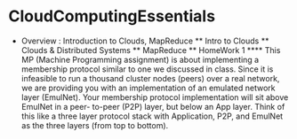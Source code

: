 # CloudComputingEssentials

* Overview : Introduction to Clouds, MapReduce
** Intro to Clouds
** Clouds & Distributed Systems
** MapReduce
** HomeWork 1
**** This MP (Machine Programming assignment) is about implementing a membership protocol similar to one we discussed in class. Since it is infeasible to run a thousand cluster nodes (peers) over a real network, we are providing you with an implementation of an emulated network layer (EmulNet). Your membership protocol implementation will sit above EmulNet in a peer- to-peer (P2P) layer, but below an App layer. Think of this like a three layer protocol stack with Application, P2P, and EmulNet as the three layers (from top to bottom).
